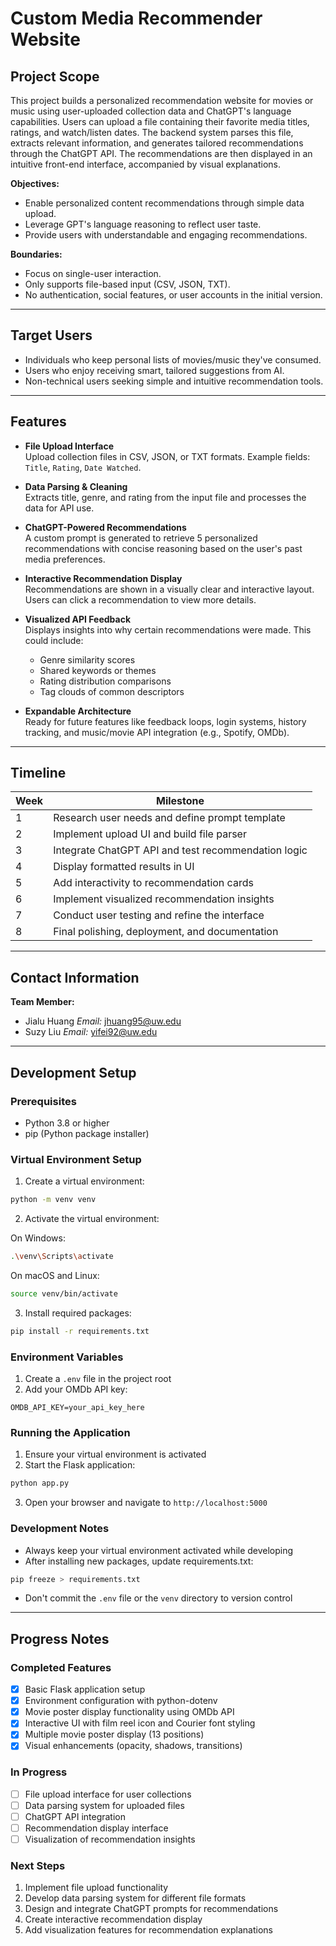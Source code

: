 # Custom Media Recommender Website

##  Project Scope

This project builds a personalized recommendation website for movies or music using user-uploaded collection data and ChatGPT's language capabilities. Users can upload a file containing their favorite media titles, ratings, and watch/listen dates. The backend system parses this file, extracts relevant information, and generates tailored recommendations through the ChatGPT API. The recommendations are then displayed in an intuitive front-end interface, accompanied by visual explanations.

**Objectives:**
- Enable personalized content recommendations through simple data upload.
- Leverage GPT's language reasoning to reflect user taste.
- Provide users with understandable and engaging recommendations.

**Boundaries:**
- Focus on single-user interaction.
- Only supports file-based input (CSV, JSON, TXT).
- No authentication, social features, or user accounts in the initial version.

---

## Target Users

- Individuals who keep personal lists of movies/music they've consumed.
- Users who enjoy receiving smart, tailored suggestions from AI.
- Non-technical users seeking simple and intuitive recommendation tools.

---

## Features

- **File Upload Interface**  
  Upload collection files in CSV, JSON, or TXT formats. Example fields: `Title`, `Rating`, `Date Watched`.

- **Data Parsing & Cleaning**  
  Extracts title, genre, and rating from the input file and processes the data for API use.

- **ChatGPT-Powered Recommendations**  
  A custom prompt is generated to retrieve 5 personalized recommendations with concise reasoning based on the user's past media preferences.

- **Interactive Recommendation Display**  
  Recommendations are shown in a visually clear and interactive layout. Users can click a recommendation to view more details.

- **Visualized API Feedback**  
  Displays insights into why certain recommendations were made. This could include:
  - Genre similarity scores
  - Shared keywords or themes
  - Rating distribution comparisons
  - Tag clouds of common descriptors

- **Expandable Architecture**  
  Ready for future features like feedback loops, login systems, history tracking, and music/movie API integration (e.g., Spotify, OMDb).

---

## Timeline

| Week | Milestone                                               |
|------|---------------------------------------------------------|
| 1    | Research user needs and define prompt template          |
| 2    | Implement upload UI and build file parser               |
| 3    | Integrate ChatGPT API and test recommendation logic     |
| 4    | Display formatted results in UI                         |
| 5    | Add interactivity to recommendation cards               |
| 6    | Implement visualized recommendation insights            |
| 7    | Conduct user testing and refine the interface           |
| 8    | Final polishing, deployment, and documentation          |

---

## Contact Information

**Team Member:**

- Jialu Huang
*Email:* jhuang95@uw.edu
- Suzy Liu
*Email:* yifei92@uw.edu

---

## Development Setup

### Prerequisites
- Python 3.8 or higher
- pip (Python package installer)

### Virtual Environment Setup

1. Create a virtual environment:
```bash
python -m venv venv
```

2. Activate the virtual environment:

On Windows:
```bash
.\venv\Scripts\activate
```

On macOS and Linux:
```bash
source venv/bin/activate
```

3. Install required packages:
```bash
pip install -r requirements.txt
```

### Environment Variables

1. Create a `.env` file in the project root
2. Add your OMDb API key:
```
OMDB_API_KEY=your_api_key_here
```

### Running the Application

1. Ensure your virtual environment is activated
2. Start the Flask application:
```bash
python app.py
```
3. Open your browser and navigate to `http://localhost:5000`

### Development Notes

- Always keep your virtual environment activated while developing
- After installing new packages, update requirements.txt:
```bash
pip freeze > requirements.txt
```
- Don't commit the `.env` file or the `venv` directory to version control

---

## Progress Notes

### Completed Features
- [x] Basic Flask application setup
- [x] Environment configuration with python-dotenv
- [x] Movie poster display functionality using OMDb API
- [x] Interactive UI with film reel icon and Courier font styling
- [x] Multiple movie poster display (13 positions)
- [x] Visual enhancements (opacity, shadows, transitions)

### In Progress
- [ ] File upload interface for user collections
- [ ] Data parsing system for uploaded files
- [ ] ChatGPT API integration
- [ ] Recommendation display interface
- [ ] Visualization of recommendation insights

### Next Steps
1. Implement file upload functionality
2. Develop data parsing system for different file formats
3. Design and integrate ChatGPT prompts for recommendations
4. Create interactive recommendation display
5. Add visualization features for recommendation explanations


